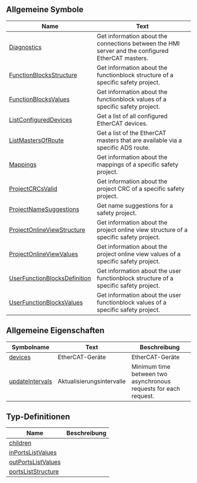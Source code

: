 ## Allgemeine Symbole

| Name | Text |
| ---- | ---- |
| [Diagnostics](symbols/Diagnostics.de.md) | Get information about the connections between the HMI server and the configured EtherCAT masters. |
| [FunctionBlocksStructure](symbols/FunctionBlocksStructure.de.md) | Get information about the functionblock structure of a specific safety project. |
| [FunctionBlocksValues](symbols/FunctionBlocksValues.de.md) | Get information about the functionblock values of a specific safety project. |
| [ListConfiguredDevices](symbols/ListConfiguredDevices.de.md) | Get a list of all configured EtherCAT devices. |
| [ListMastersOfRoute](symbols/ListMastersOfRoute.de.md) | Get a list of the EtherCAT masters that are available via a specific ADS route. |
| [Mappings](symbols/Mappings.de.md) | Get information about the mappings of a specific safety project. |
| [ProjectCRCsValid](symbols/ProjectCRCsValid.de.md) | Get information about the project CRC of a specific safety project. |
| [ProjectNameSuggestions](symbols/ProjectNameSuggestions.de.md) | Get name suggestions for a safety project. |
| [ProjectOnlineViewStructure](symbols/ProjectOnlineViewStructure.de.md) | Get information about the project online view structure of a specific safety project. |
| [ProjectOnlineViewValues](symbols/ProjectOnlineViewValues.de.md) | Get information about the project online view values of a specific safety project. |
| [UserFunctionBlocksDefinition](symbols/UserFunctionBlocksDefinition.de.md) | Get information about the user functionblock structure of a specific safety project. |
| [UserFunctionBlocksValues](symbols/UserFunctionBlocksValues.de.md) | Get information about the user functionblock values of a specific safety project. |

## Allgemeine Eigenschaften

| Symbolname | Text | Beschreibung |
| ---------- | ---- | ------------ |
| [devices](properties/devices.de.md) | EtherCAT-Geräte | EtherCAT-Geräte |
| [updateIntervals](properties/updateIntervals.de.md) | Aktualisierungsintervalle | Minimum time between two asynchronous requests for each request. |

## Typ-Definitionen

| Name | Beschreibung |
| ---- | ------------ |
| [children](definitions/children.de.md) |  |
| [inPortsListValues](definitions/inPortsListValues.de.md) |  |
| [outPortsListValues](definitions/outPortsListValues.de.md) |  |
| [portsListStructure](definitions/portsListStructure.de.md) |  |

